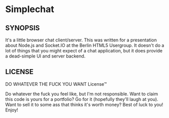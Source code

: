 Simplechat
==========

SYNOPSIS
--------

It's a little browser chat client/server. This was written for a presentation about Node.js and Socket.IO at the Berlin HTML5 Usergroup. It doesn't do a lot of things that you might expect of a chat application, but it does provide a dead-simple UI and server backend.

LICENSE
-------

DO WHATEVER THE FUCK YOU WANT License™

Do whatever the fuck you feel like, but I'm not responsible. Want to claim this code is yours for a portfolio? Go for it (hopefully they'll laugh at you). Want to sell it to some ass that thinks it's worth money? Best of luck to you! Enjoy!
